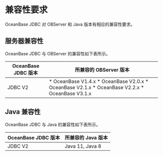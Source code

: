 兼容性要求 
==========================

OceanBase JDBC 对 OBServer 和 Java 版本有相应的兼容性要求。

服务器兼容性 
------------------------

OceanBase JDBC 与 OBServer 的兼容性如下表所示。


| **OceanBase JDBC 版本** |                                                                                                                                      **所兼容的 OBServer 版本**                                                                                                                                       |
|-----------------------|-------------------------------------------------------------------------------------------------------------------------------------------------------------------------------------------------------------------------------------------------------------------------------------------------|
| JDBC V2               | * OceanBase V1.4.x   * OceanBase V2.0.x   * OceanBase V2.1.x   * OceanBase V2.2.x   * OceanBase V3.1.x    |



Java 兼容性 
--------------------------

OceanBase JDBC 与 Java 的兼容性如下表所示。


| **OceanBase JDBC 版本** | **所兼容的 Java 版本** |
|-----------------------|------------------|
| JDBC V2               | Java 11, Java 8  |



